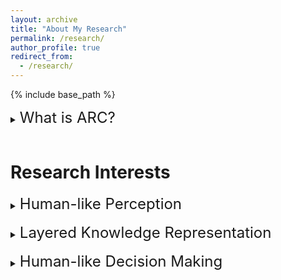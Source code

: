 ```yaml
---
layout: archive
title: "About My Research"
permalink: /research/
author_profile: true
redirect_from:
  - /research/
---
```


{% include base_path %}


<details>
<summary><font size="+2">What is ARC?</font></summary>
<div markdown="1">

[Abstraction and Reasoning Corpus (ARC)](https://arxiv.org/abs/1911.01547) is a benchmark dataset invented by François Chollet, to test the intelligence of artificial systems. 

</div>
</details>

<br>
<h1>Research Interests</h1>

<details>
<summary><font size="+2">Human-like Perception</font></summary>
<div markdown="1">

Human-like perception is a key to human-like intelligence. 

</div>
</details>

<br>
<details>
<summary><font size="+2">Layered Knowledge Representation</font></summary>
<div markdown="1">

Layered knowledge representation is a key to human-like intelligence. 

</div>
</details>

<br>
<details>
<summary><font size="+2">Human-like Decision Making</font></summary>
<div markdown="1">

Human-like decision making is a crucial aspect of intelligence. 

</div>
</details>

